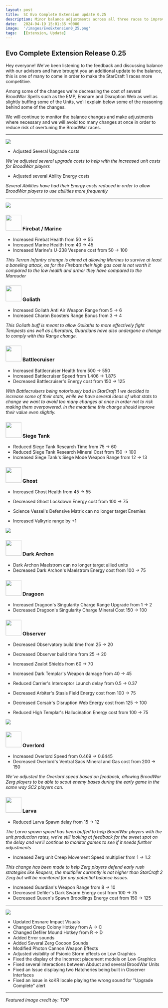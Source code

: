 ```yaml
---
layout: post
title:  SC Evo Complete Extension update 0.25
description: Minor balance adjustments across all three races to improve their performance vs StarCraft 2 Races
date:   2024-04-19 15:01:35 +0000
image:  '/images/EvoExtension0_25.png'
tags:   [Extension, Update]
---
```


## Evo Complete Extension Release 0.25

Hey everyone! We've been listening to the feedback and discussing balance with our advisors and have brought you an additional update to the balance, this is one of many to come in order to make the StarCraft 1 races more competitive.

Among some of the changes we're decreasing the cost of several BroodWar Spells such as the EMP, Ensnare and Disruption Web as well as slightly buffing some of the Units, we'll explain below some of the reasoning behind some of the changes.

We will continue to monitor the balance changes and make adjustments where necessary and we will avoid too many changes at once in order to reduce risk of overtuning the BroodWar races.

***

![]({{site.baseurl}}/images/Divider_Extension.png)

* Adjusted Several Upgrade costs

_We've adjusted several upgrade costs to help with the increased unit costs for BroodWar players_

* Adjusted several Ability Energy costs

_Several Abilities have had their Energy costs reduced in order to allow BroodWar players to use abilities more frequently_

***

![]({{site.baseurl}}/images/Divider_Terran.png)


### <img src="{{site.baseurl}}/images/btn-unit-terran-firebat@scbw.png" width="50" height="50">   Firebat / Marine

* Increased Firebat Health from 50 -> 55
* Increased Marine Health from 40 -> 45
* Increased Marine's U-238 Vespene cost from 50 -> 100

_This Terran Infantry change is aimed at allowing Marines to survive at least a baneling attack, as for the Firebats their high gas cost is not worth it compared to the low health and armor they have compared to the Marauder_

### <img src="{{site.baseurl}}/images/btn-unit-terran-goliath@scbw.png" width="50" height="50">   Goliath

* Increased Goliath Anti Air Weapon Range from 5 -> 6
* Increased Charon Boosters Range Bonus from 3 -> 4

_This Goliath buff is meant to allow Goliaths to more effectively fight Tempests ans well as Liberators, Guardians have also undergone a change to comply with this Range change._

### <img src="{{site.baseurl}}/images/btn-unit-terran-battlecruiser@scbw.png" width="50" height="50">   Battlecruiser

* Increased Battlecruiser Health from 500 -> 550
* Increased Battlecruiser Speed from 1.406 -> 1.875
* Decreased Battlecruiser's Energy cost from 150 -> 125

_With Battlecruisers being notoriously bad in StarCraft 1 we decided to increase some of their stats, while we have several ideas of what stats to change we want to avoid too many changes at once in order not to risk making them overpowered. In the meantime this change should improve their value even slightly._

### <img src="{{site.baseurl}}/images/btn-unit-terran-siegetank-sieged@scbw.png" width="50" height="50">   Siege Tank

* Reduced Siege Tank Research Time from 75 -> 60
* Reduced Siege Tank Research Mineral Cost from 150 -> 100
* Increased Siege Tank's Siege Mode Weapon Range from 12 -> 13

### <img src="{{site.baseurl}}/images/btn-unit-terran-ghost.png" width="50" height="50">   Ghost

* Increased Ghost Health from 45 -> 55
* Decreased Ghost Lockdown Energy cost from 100 -> 75

* Science Vessel's Defensive Matrix can no longer target Enemies
* Increased Valkyrie range by +1


![]({{site.baseurl}}/images/Divider_Protoss.png)

### <img src="{{site.baseurl}}/images/btn-unit-protoss-darkarchon.png" width="50" height="50">   Dark Archon

* Dark Archon Maelstrom can no longer target allied units
* Decreased Dark Archon's Maelstrom Energy cost from 100 -> 75

### <img src="{{site.baseurl}}/images/btn-unit-protoss-dragoon@scbw.png" width="50" height="50">   Dragoon

* Increased Dragoon's Singularity Charge Range Upgrade from 1 -> 2
* Decreased Dragoon's Singularity Charge Mineral Cost 150 -> 100

### <img src="{{site.baseurl}}/images/btn-unit-protoss-observer.png" width="50" height="50">   Observer

* Decreased Observatory build time from 25 -> 20
* Decreased Observer build time from 25 -> 20

* Increased Zealot Shields from 60 -> 70
* Increased Dark Templar's Weapon damage from 40 -> 45
* Reduced Carrier's Interceptor Launch delay from 0.5 -> 0.37
* Decreased Arbiter's Stasis Field Energy cost from 100 -> 75
* Decreased Corsair's Disruption Web Energy cost from 125 -> 100
* Reduced High Templar's Hallucination Energy cost from 100 -> 75



![]({{site.baseurl}}/images/Divider_Zerg.png)

### <img src="{{site.baseurl}}/images/btn-unit-zerg-overlord.png" width="50" height="50">   Overlord

* Increased Overlord Speed from 0.469 -> 0.6445
* Decreased Overlord's Ventral Sacs Mineral and Gas cost from 200 -> 150

_We've adjusted the Overlord speed based on feedback, allowing BroodWar Zerg players to be able to scout enemy bases during the early game in the same way SC2 players can._

### <img src="{{site.baseurl}}/images/btn-unit-zerg-larvaex3.png" width="50" height="50">   Larva

* Reduced Larva Spawn delay from 15 -> 12

_The Larva spawn speed has been buffed to help BroodWar players with the unit production rates, we're still looking at feedback for the sweet spot on the delay and we'll continue to monitor games to see if it needs further adjustments_

* Increased Zerg unit Creep Movement Speed multiplier from 1 -> 1.2

_This change has been made to help Zerg players defend early rush strategies like Reapers, the multiplier currently is not higher than StarCraft 2 Zerg but will be monitored for any potential balance issues._

* Increased Guardian's Weapon Range from 8 -> 10
* Decreased Defiler's Dark Swarm Energy cost from 100 -> 75
* Decreased Queen's Spawn Broodlings Energy cost from 150 -> 125

***

![]({{site.baseurl}}/images/Divider_CoreMods.png)

* Updated Ensnare Impact Visuals
* Changed Creep Colony Hotkey from A -> C
* Changed Defiler Mound Hotkey from R -> D
* Added Error sounds
* Added Several Zerg Cocoon Sounds
* Modified Photon Cannon Weapon Effects
* Adjusted visibility of Psionic Storm effects on Low Graphics
* Fixed the display of the Incorrect placement models on Low Graphics
* Fixed several interactions between Abduct and several BroodWar Units
* Fixed an Issue displaying two Hatcheries being built in Observer Interfaces
* Fixed an issue in koKR locale playing the wrong sound for "Upgrade Complete" alert

***

_Featured Image credit by: TOP_